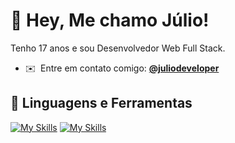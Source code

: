 # 👋 Hey, Me chamo Júlio!
Tenho 17 anos e sou Desenvolvedor Web Full Stack.

* ✉️  Entre em contato comigo: **[@juliodeveloper](mailto:juliodeveloper@hotmail.com)**
  
## 🔨 Linguagens e Ferramentas
[![My Skills](https://skillicons.dev/icons?i=typescript,javascript,nodejs,mysql,postgresql,html,css,react)](https://skillicons.dev)
[![My Skills](https://skillicons.dev/icons?i=vscode,github,git)](https://skillicons.dev)
